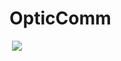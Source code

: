 # OpticComm
<img align="center">
<img src="![RF-over-optical real-time video streaming](https://github.com/user-attachments/assets/83d7d22e-a8f9-4017-abe0-2d5fd920456b)">
</img>
